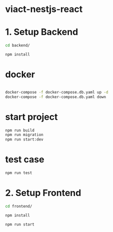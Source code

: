# viact-nestjs-react

# 1. Setup Backend

```bash
cd backend/

npm install

```

# docker

```bash

docker-compose -f docker-compose.db.yaml up -d
docker-compose -f docker-compose.db.yaml down

```

# start project

```bash cd backend/
npm run build
npm run migration
npm run start:dev

```

# test case

```bash
npm run test

```

# 2. Setup Frontend

```bash
cd frontend/

npm install

npm run start

```
